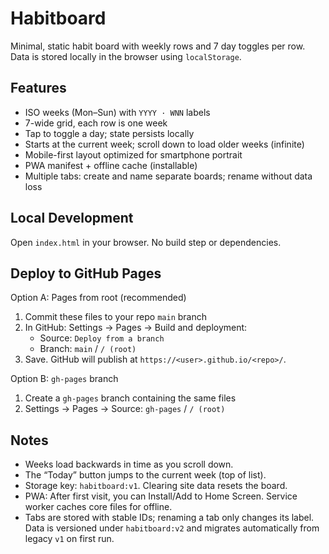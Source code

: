 # Habitboard

Minimal, static habit board with weekly rows and 7 day toggles per row. Data is stored locally in the browser using `localStorage`.

## Features

- ISO weeks (Mon–Sun) with `YYYY · WNN` labels
- 7-wide grid, each row is one week
- Tap to toggle a day; state persists locally
- Starts at the current week; scroll down to load older weeks (infinite)
- Mobile-first layout optimized for smartphone portrait
- PWA manifest + offline cache (installable)
- Multiple tabs: create and name separate boards; rename without data loss

## Local Development

Open `index.html` in your browser. No build step or dependencies.

## Deploy to GitHub Pages

Option A: Pages from root (recommended)

1. Commit these files to your repo `main` branch
2. In GitHub: Settings → Pages → Build and deployment:
   - Source: `Deploy from a branch`
   - Branch: `main` / `/ (root)`
3. Save. GitHub will publish at `https://<user>.github.io/<repo>/`.

Option B: `gh-pages` branch

1. Create a `gh-pages` branch containing the same files
2. Settings → Pages → Source: `gh-pages` / `/ (root)`

## Notes

- Weeks load backwards in time as you scroll down.
- The “Today” button jumps to the current week (top of list).
- Storage key: `habitboard:v1`. Clearing site data resets the board.
- PWA: After first visit, you can Install/Add to Home Screen. Service worker caches core files for offline.
-
  Tabs are stored with stable IDs; renaming a tab only changes its label. Data is versioned under `habitboard:v2` and migrates automatically from legacy `v1` on first run.
